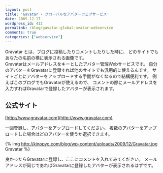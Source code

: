 ```yaml
---
layout: post
title: 'Gavatar - グローバルなアバターウェブサービス'
date: 2009-12-17
wordpress_id: 412
permalink: /blog/gavatar-global-avatar-webservice
comments: true
categories: ["webservice"]
---
```

Gravatar とは、ブログに投稿したりコメントしたりした時に、
どのサイトでもあなたの名前の横に表示される画像です。
<br/>
Gravatarはメールアドレスをキーとしたアバター管理Webサービスです。
自分のアバターをGravatarに登録すれば他のサイトでも汎用的に使えるんです。
サイトごとにアバターをアップロードする手間がなくなるので結構便利です。
例えばこのブログでもGravatarが使えるので、
コメントの際にメールアドレスを入力すればGravatarで登録したアバターが表示されます。

## 公式サイト
[http://www.gravatar.com](http://www.gravatar.com)

一回登録し、アバターをアップロードしてください。
複数のアバターをアップロードした場合はどのアバターを使うか選択できます。

{% img http://kinopyo.com/blog/wp-content/uploads/2009/12/Gravatar.jpg Gravatar %}

良かったらGravatarに登録し、ここにコメントを入れてみてください。
メールアドレスが同じであればGravatarに登録したアバターが表示されるはずです。

